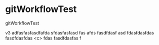 # gitWorkflowTest

gitWorkflowTest

v3 adfasfasfasdfafda sfdasfasfasd fas
afds fasdfdasf asd
fdasfdasfdas fasdfdasfdas
<c<xzcxzcsadcf argfa>>
fdas fasdfdasfas f

